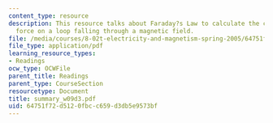 ```yaml
---
content_type: resource
description: This resource talks about Faraday?s Law to calculate the current in and
  force on a loop falling through a magnetic field.
file: /media/courses/8-02t-electricity-and-magnetism-spring-2005/64751f72d5120fbcc659d3db5e9573bf_summary_w09d3.pdf
file_type: application/pdf
learning_resource_types:
- Readings
ocw_type: OCWFile
parent_title: Readings
parent_type: CourseSection
resourcetype: Document
title: summary_w09d3.pdf
uid: 64751f72-d512-0fbc-c659-d3db5e9573bf
---
```


